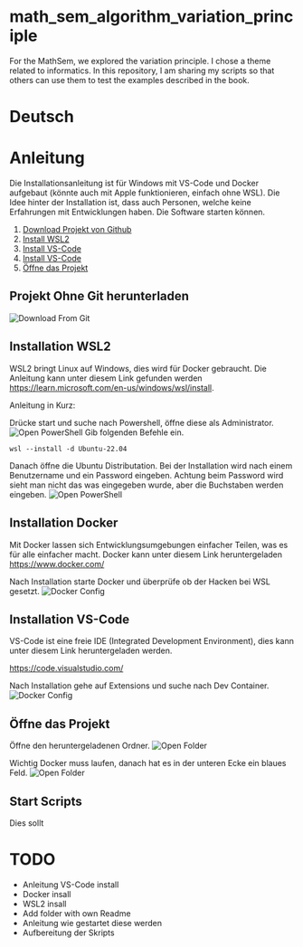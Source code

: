 # math_sem_algorithm_variation_principle
For the MathSem, we explored the variation principle. I chose a theme related to informatics. In this repository, I am sharing my scripts so that others can use them to test the examples described in the book.


# Deutsch
# Anleitung
Die Installationsanleitung ist für Windows mit VS-Code und Docker aufgebaut (könnte auch mit Apple funktionieren, einfach ohne WSL). 
Die Idee hinter der Installation ist, dass auch Personen, welche keine Erfahrungen mit Entwicklungen haben.
Die Software starten können.
1. [Download Projekt von Github](#projekt-ohne-git-herunterladen)
2. [Install WSL2](#installation-wsl2)
3. [Install VS-Code](#installation-docker)
4. [Install VS-Code](#installation-vs-code)
5. [Öffne das Projekt](#öffne-das-projekt)

## Projekt Ohne Git herunterladen
![Download From Git](/images/download_from_git.png)

## Installation WSL2
WSL2 bringt Linux auf Windows, dies wird für Docker gebraucht. Die Anleitung kann unter diesem Link gefunden werden https://learn.microsoft.com/en-us/windows/wsl/install.

Anleitung in Kurz:

Drücke start und suche nach Powershell, öffne diese als Administrator. 
![Open PowerShell](/images/open_powershell.png)
Gib folgenden Befehle ein.
```
wsl --install -d Ubuntu-22.04
```

Danach öffne die Ubuntu Distributation. Bei der Installation wird nach einem Benutzername und ein Password eingeben. Achtung beim Password wird sieht man nicht das was eingegeben wurde, aber die Buchstaben werden eingeben.
![Open PowerShell](/images/ubuntu.png)

## Installation Docker
Mit Docker lassen sich Entwicklungsumgebungen einfacher Teilen, was es für alle einfacher macht. Docker kann unter diesem Link heruntergeladen https://www.docker.com/

Nach Installation starte Docker und überprüfe ob der Hacken bei WSL gesetzt.
![Docker Config](/images/docker_check_config.png)

## Installation VS-Code
VS-Code ist eine freie IDE (Integrated Development Environment), dies kann unter diesem Link heruntergeladen werden.

https://code.visualstudio.com/

Nach Installation gehe auf Extensions und suche nach Dev Container.
![Docker Config](/images/vs_code_install_extension.png)

## Öffne das Projekt
Öffne den heruntergeladenen Ordner.
![Open Folder](/images/open_project.png)

Wichtig Docker muss laufen, danach hat es in der unteren Ecke ein blaues Feld.
![Open Folder](/images/open_project_dev_container.png)

## Start Scripts


Dies sollt
# TODO
- Anleitung VS-Code install
- Docker insall
- WSL2 insall
- Add folder with own Readme
- Anleitung wie gestartet diese werden
- Aufbereitung der Skripts
